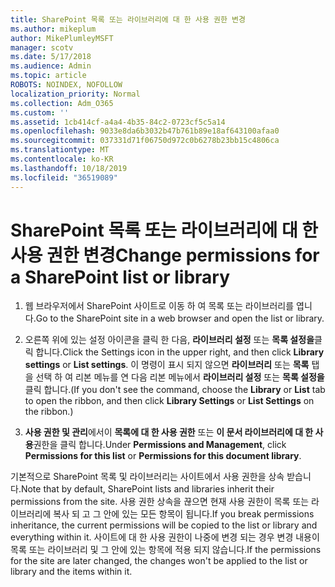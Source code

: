 ```yaml
---
title: SharePoint 목록 또는 라이브러리에 대 한 사용 권한 변경
ms.author: mikeplum
author: MikePlumleyMSFT
manager: scotv
ms.date: 5/17/2018
ms.audience: Admin
ms.topic: article
ROBOTS: NOINDEX, NOFOLLOW
localization_priority: Normal
ms.collection: Adm_O365
ms.custom: ''
ms.assetid: 1cb414cf-a4a4-4b35-84c2-0723cf5c5a14
ms.openlocfilehash: 9033e8da6b3032b47b761b89e18af643100afaa0
ms.sourcegitcommit: 037331d71f06750d972c0b6278b23bb15c4806ca
ms.translationtype: MT
ms.contentlocale: ko-KR
ms.lasthandoff: 10/18/2019
ms.locfileid: "36519089"
---
```

# <a name="change-permissions-for-a-sharepoint-list-or-library"></a><span data-ttu-id="02b0b-102">SharePoint 목록 또는 라이브러리에 대 한 사용 권한 변경</span><span class="sxs-lookup"><span data-stu-id="02b0b-102">Change permissions for a SharePoint list or library</span></span>

1. <span data-ttu-id="02b0b-103">웹 브라우저에서 SharePoint 사이트로 이동 하 여 목록 또는 라이브러리를 엽니다.</span><span class="sxs-lookup"><span data-stu-id="02b0b-103">Go to the SharePoint site in a web browser and open the list or library.</span></span>
    
2. <span data-ttu-id="02b0b-104">오른쪽 위에 있는 설정 아이콘을 클릭 한 다음, **라이브러리 설정** 또는 **목록 설정을**클릭 합니다.</span><span class="sxs-lookup"><span data-stu-id="02b0b-104">Click the Settings icon in the upper right, and then click **Library settings** or **List settings**.</span></span> <span data-ttu-id="02b0b-105">이 명령이 표시 되지 않으면 **라이브러리** 또는 **목록** 탭을 선택 하 여 리본 메뉴를 연 다음 리본 메뉴에서 **라이브러리 설정** 또는 **목록 설정을** 클릭 합니다.</span><span class="sxs-lookup"><span data-stu-id="02b0b-105">(If you don't see the command, choose the **Library** or **List** tab to open the ribbon, and then click **Library Settings** or **List Settings** on the ribbon.)</span></span> 
    
3. <span data-ttu-id="02b0b-106">**사용 권한 및 관리**에서이 **목록에 대 한 사용 권한** 또는 **이 문서 라이브러리에 대 한 사용**권한을 클릭 합니다.</span><span class="sxs-lookup"><span data-stu-id="02b0b-106">Under **Permissions and Management**, click **Permissions for this list** or **Permissions for this document library**.</span></span>
    
<span data-ttu-id="02b0b-107">기본적으로 SharePoint 목록 및 라이브러리는 사이트에서 사용 권한을 상속 받습니다.</span><span class="sxs-lookup"><span data-stu-id="02b0b-107">Note that by default, SharePoint lists and libraries inherit their permissions from the site.</span></span> <span data-ttu-id="02b0b-108">사용 권한 상속을 끊으면 현재 사용 권한이 목록 또는 라이브러리에 복사 되 고 그 안에 있는 모든 항목이 됩니다.</span><span class="sxs-lookup"><span data-stu-id="02b0b-108">If you break permissions inheritance, the current permissions will be copied to the list or library and everything within it.</span></span> <span data-ttu-id="02b0b-109">사이트에 대 한 사용 권한이 나중에 변경 되는 경우 변경 내용이 목록 또는 라이브러리 및 그 안에 있는 항목에 적용 되지 않습니다.</span><span class="sxs-lookup"><span data-stu-id="02b0b-109">If the permissions for the site are later changed, the changes won't be applied to the list or library and the items within it.</span></span>
  

